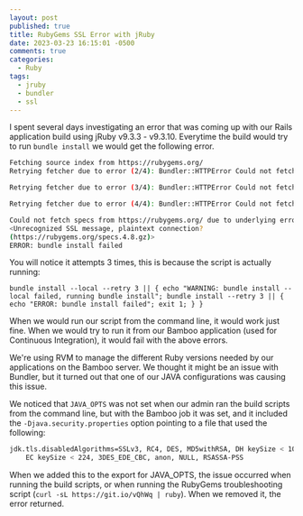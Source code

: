 ```yaml
---
layout: post
published: true
title: RubyGems SSL Error with jRuby
date: 2023-03-23 16:15:01 -0500
comments: true
categories:
  - Ruby
tags:
  - jruby
  - bundler
  - ssl
---
```


I spent several days investigating an error that was coming up with our Rails
application build using jRuby v9.3.3 - v9.3.10. Everytime the build would
try to run `bundle install` we would get the following error.

```bash
Fetching source index from https://rubygems.org/
Retrying fetcher due to error (2/4): Bundler::HTTPError Could not fetch specs from https://rubygems.org/ due to underlying error <Unrecognized SSL message, plaintext connection? (https://rubygems.org/specs.4.8.gz)>

Retrying fetcher due to error (3/4): Bundler::HTTPError Could not fetch specs from https://rubygems.org/ due to underlying error <Unrecognized SSL message, plaintext connection? (https://rubygems.org/specs.4.8.gz)>

Retrying fetcher due to error (4/4): Bundler::HTTPError Could not fetch specs from https://rubygems.org/ due to underlying error <Unrecognized SSL message, plaintext connection? (https://rubygems.org/specs.4.8.gz)>

Could not fetch specs from https://rubygems.org/ due to underlying error
<Unrecognized SSL message, plaintext connection?
(https://rubygems.org/specs.4.8.gz)>
ERROR: bundle install failed
```

You will notice it attempts 3 times, this is because the script is actually
running:

```shell
bundle install --local --retry 3 || { echo "WARNING: bundle install --local failed, running bundle install"; bundle install --retry 3 || { echo "ERROR: bundle install failed"; exit 1; } }
```

When we would run our script from the command line, it would work just fine.
When we would try to run it from our Bamboo application (used for Continuous
Integration), it would fail with the above errors.

We're using RVM to manage the different Ruby versions needed by our applications
on the Bamboo server. We thought it might be an issue with Bundler, but it
turned out that one of our JAVA configurations was causing this issue.

We noticed that `JAVA_OPTS` was not set when our admin ran the build scripts
from the command line, but with the Bamboo job it was set, and it included
the `-Djava.security.properties` option pointing to a file that used the
following:

```bash
jdk.tls.disabledAlgorithms=SSLv3, RC4, DES, MD5withRSA, DH keySize < 1024, \
    EC keySize < 224, 3DES_EDE_CBC, anon, NULL, RSASSA-PSS
```

When we added this to the export for JAVA_OPTS, the issue occurred when running
the build scripts, or when running the RubyGems troubleshooting script
(`curl -sL https://git.io/vQhWq | ruby`). When we removed it, the error
returned.

